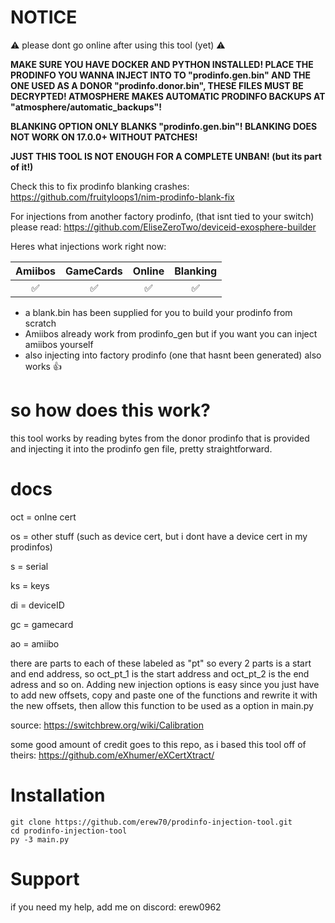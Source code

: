 # NOTICE

⚠️ please dont go online after using this tool (yet) ⚠️


**MAKE SURE YOU HAVE DOCKER AND PYTHON INSTALLED! PLACE THE PRODINFO YOU WANNA INJECT INTO TO "prodinfo.gen.bin" AND THE ONE USED AS A DONOR "prodinfo.donor.bin", THESE FILES MUST BE DECRYPTED! ATMOSPHERE MAKES AUTOMATIC PRODINFO BACKUPS AT "atmosphere/automatic_backups"!**

**BLANKING OPTION ONLY BLANKS "prodinfo.gen.bin"! BLANKING DOES NOT WORK ON 17.0.0+ WITHOUT PATCHES!**


**JUST THIS TOOL IS NOT ENOUGH FOR A COMPLETE UNBAN! (but its part of it!)**

Check this to fix prodinfo blanking crashes: https://github.com/fruityloops1/nim-prodinfo-blank-fix

For injections from another factory prodinfo, (that isnt tied to your switch) please read: https://github.com/EliseZeroTwo/deviceid-exosphere-builder

Heres what injections work right now:

| Amiibos | GameCards | Online | Blanking |
|:-------:|:---------:|:------:|:------:|
|✅|✅|✅ |✅|

* a blank.bin has been supplied for you to build your prodinfo from scratch
* Amiibos already work from prodinfo_gen but if you want you can inject amiibos yourself
* also injecting into factory prodinfo (one that hasnt been generated) also works 👍




# so how does this work?
this tool works by reading bytes from the donor prodinfo that is provided and injecting it into the prodinfo gen file, pretty straightforward.

# docs
oct = onlne cert 

os = other stuff (such as device cert, but i dont have a device cert in my prodinfos)

s = serial

ks = keys

di = deviceID

gc = gamecard

ao = amiibo


there are parts to each of these labeled as "pt" so every 2 parts is a start and end address, so oct_pt_1 is the start address and oct_pt_2 is the end adress and so on. Adding new injection options is easy since you just have to add new offsets, copy and paste one of the functions and rewrite it with the new offsets, then allow this function to be used as a option in main.py

source: https://switchbrew.org/wiki/Calibration

some good amount of credit goes to this repo, as i based this tool off of theirs: https://github.com/eXhumer/eXCertXtract/

# Installation
```
git clone https://github.com/erew70/prodinfo-injection-tool.git
cd prodinfo-injection-tool
py -3 main.py

```

# Support

if you need my help, add me on discord: erew0962

